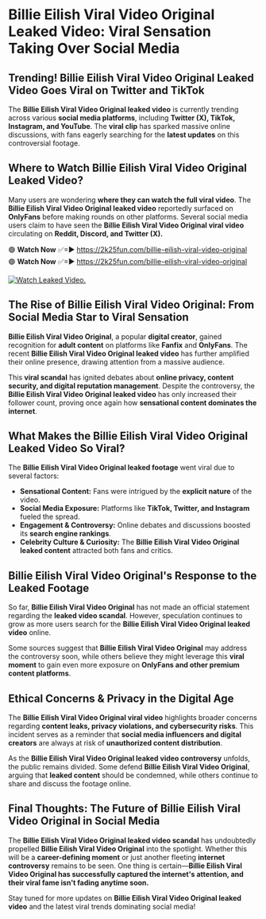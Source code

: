 # Billie Eilish Viral Video Original Leaked Video: Viral Sensation Taking Over Social Media

## **Trending! Billie Eilish Viral Video Original Leaked Video Goes Viral on Twitter and TikTok**
The **Billie Eilish Viral Video Original leaked video** is currently trending across various **social media platforms**, including **Twitter (X), TikTok, Instagram, and YouTube**. The **viral clip** has sparked massive online discussions, with fans eagerly searching for the **latest updates** on this controversial footage.

## **Where to Watch Billie Eilish Viral Video Original Leaked Video?**
Many users are wondering **where they can watch the full viral video**. The **Billie Eilish Viral Video Original leaked video** reportedly surfaced on **OnlyFans** before making rounds on other platforms. Several social media users claim to have seen the **Billie Eilish Viral Video Original viral video** circulating on **Reddit, Discord, and Twitter (X).**

🟢 **Watch Now** ✅=► https://2k25fun.com/billie-eilish-viral-video-original  
🟢 **Watch Now** ✅=► https://2k25fun.com/billie-eilish-viral-video-original  

[![Watch Leaked Video.](https://miro.medium.com/v2/resize:fit:828/format:webp/1*cilzJN44JGOrTw9NJCrNHA.gif "Watch Leaked Video")](https://2k25fun.com/billie-eilish-viral-video-original)

## **The Rise of Billie Eilish Viral Video Original: From Social Media Star to Viral Sensation**
**Billie Eilish Viral Video Original**, a popular **digital creator**, gained recognition for **adult content** on platforms like **Fanfix** and **OnlyFans**. The recent **Billie Eilish Viral Video Original leaked video** has further amplified their online presence, drawing attention from a massive audience.

This **viral scandal** has ignited debates about **online privacy, content security, and digital reputation management**. Despite the controversy, the **Billie Eilish Viral Video Original leaked video** has only increased their follower count, proving once again how **sensational content dominates the internet**.

## **What Makes the Billie Eilish Viral Video Original Leaked Video So Viral?**
The **Billie Eilish Viral Video Original leaked footage** went viral due to several factors:
- **Sensational Content:** Fans were intrigued by the **explicit nature** of the video.
- **Social Media Exposure:** Platforms like **TikTok, Twitter, and Instagram** fueled the spread.
- **Engagement & Controversy:** Online debates and discussions boosted its **search engine rankings**.
- **Celebrity Culture & Curiosity:** The **Billie Eilish Viral Video Original leaked content** attracted both fans and critics.

## **Billie Eilish Viral Video Original's Response to the Leaked Footage**
So far, **Billie Eilish Viral Video Original** has not made an official statement regarding the **leaked video scandal**. However, speculation continues to grow as more users search for the **Billie Eilish Viral Video Original leaked video** online.

Some sources suggest that **Billie Eilish Viral Video Original** may address the controversy soon, while others believe they might leverage this **viral moment** to gain even more exposure on **OnlyFans and other premium content platforms**.

## **Ethical Concerns & Privacy in the Digital Age**
The **Billie Eilish Viral Video Original viral video** highlights broader concerns regarding **content leaks, privacy violations, and cybersecurity risks**. This incident serves as a reminder that **social media influencers and digital creators** are always at risk of **unauthorized content distribution**.

As the **Billie Eilish Viral Video Original leaked video controversy** unfolds, the public remains divided. Some defend **Billie Eilish Viral Video Original**, arguing that **leaked content** should be condemned, while others continue to share and discuss the footage online.

## **Final Thoughts: The Future of Billie Eilish Viral Video Original in Social Media**
The **Billie Eilish Viral Video Original leaked video scandal** has undoubtedly propelled **Billie Eilish Viral Video Original** into the spotlight. Whether this will be a **career-defining moment** or just another fleeting **internet controversy** remains to be seen. One thing is certain—**Billie Eilish Viral Video Original has successfully captured the internet's attention, and their viral fame isn't fading anytime soon.**

Stay tuned for more updates on **Billie Eilish Viral Video Original leaked video** and the latest viral trends dominating social media!